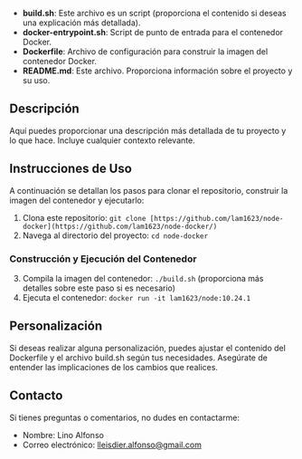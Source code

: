 
- **build.sh**: Este archivo es un script (proporciona el contenido si deseas una explicación más detallada).
- **docker-entrypoint.sh**: Script de punto de entrada para el contenedor Docker.
- **Dockerfile**: Archivo de configuración para construir la imagen del contenedor Docker.
- **README.md**: Este archivo. Proporciona información sobre el proyecto y su uso.

## Descripción

Aquí puedes proporcionar una descripción más detallada de tu proyecto y lo que hace. Incluye cualquier contexto relevante.

## Instrucciones de Uso

A continuación se detallan los pasos para clonar el repositorio, construir la imagen del contenedor y ejecutarlo:

1. Clona este repositorio: `git clone [https://github.com/lam1623/node-docker](https://github.com/lam1623/node-docker/)`
2. Navega al directorio del proyecto: `cd node-docker`

### Construcción y Ejecución del Contenedor

3. Compila la imagen del contenedor: `./build.sh` (proporciona más detalles sobre este paso si es necesario)
4. Ejecuta el contenedor: `docker run -it lam1623/node:10.24.1`

## Personalización

Si deseas realizar alguna personalización, puedes ajustar el contenido del Dockerfile y el archivo build.sh según tus necesidades. Asegúrate de entender las implicaciones de los cambios que realices.

## Contacto

Si tienes preguntas o comentarios, no dudes en contactarme:
- Nombre: Lino Alfonso
- Correo electrónico: lleisdier.alfonso@gmail.com
